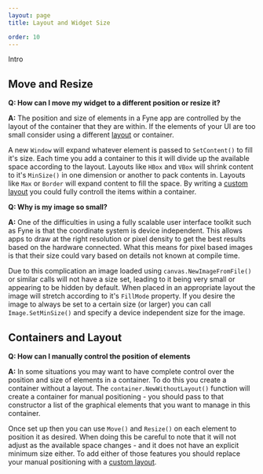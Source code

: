 ```yaml
---
layout: page
title: Layout and Widget Size

order: 10
---
```


Intro

## Move and Resize

**Q: How can I move my widget to a different position or resize it?**

**A:** The position and size of elements in a Fyne app are controlled by the layout of the container that they are within. If the elements of your UI are too small consider using a different [layout](/started/layouts) or container.

A new `Window` will expand whatever element is passed to `SetContent()` to fill it's size. Each time you add a container to this it will divide up the available space according to the layout. Layouts like `HBox` and `VBox` will shrink content to it's `MinSize()` in one dimension or another to pack contents in. Layouts like `Max` or `Border` will expand content to fill the space. By writing a [custom layout](/extend/custom-layout) you could fully controll the items within a container.

**Q: Why is my image so small?**

**A:** One of the difficulties in using a fully scalable user interface toolkit such as Fyne is that the coordinate system is device independent. This allows apps to draw at the right resolution or pixel density to get the best results based on the hardware connected. What this means for pixel based images is that their size could vary based on details not known at compile time.

Due to this complication an image loaded using `canvas.NewImageFromFile()` or similar calls will not have a size set, leading to it being very small or appearing to be hidden by default. When placed in an appropriate layout the image will stretch according to it's `FillMode` property. If you desire the image to always be set to a certain size (or larger) you can call `Image.SetMinSize()` and specify a device independent size for the image.

## Containers and Layout 

**Q: How can I manually control the position of elements**

**A:** In some situations you may want to have complete control over the position and size of elements in a container. To do this you create a container without a layout.
The `container.NewWithoutLayout()` function will create a container for manual positioning - you should pass to that constructor a list of the graphical elements that you want to manage in this container.

Once set up then you can use `Move()` and `Resize()` on each element to position it as desired. When doing this be careful to note that it will not adjust as the available space changes - and it does not have an explicit minimum size either. To add either of those features you should replace your manual positioning with a [custom layout](/tutorial/custom-layout).
